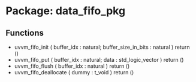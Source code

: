 # Package: data_fifo_pkg

## Functions
- uvvm_fifo_init <font id="function_arguments">( buffer_idx            : natural; buffer_size_in_bits   : natural ) </font> <font id="function_return">return ()</font>
- uvvm_fifo_put <font id="function_arguments">( buffer_idx        : natural; data              : std_logic_vector ) </font> <font id="function_return">return ()</font>
- uvvm_fifo_flush <font id="function_arguments">( buffer_idx            : natural ) </font> <font id="function_return">return ()</font>
- uvvm_fifo_deallocate <font id="function_arguments">( dummy : t_void ) </font> <font id="function_return">return ()</font>
